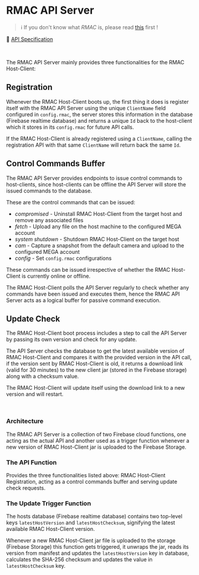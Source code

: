 # RMAC API Server

> :information_source: If you don't know what *RMAC* is, please read [this](https://github.com/saurabh-prosoft/rmac#readme) first !

:page_facing_up: [API Specification](https://github.com/saurabh-prosoft/rmac/blob/main/api-server/functions/scripts/swagger.yml)

<br />

The RMAC API Server mainly provides three functionalities for the RMAC Host-Client:

## Registration

Whenever the RMAC Host-Client boots up, the first thing it does is register itself with the RMAC API Server using the unique `ClientName` field configured in `config.rmac`, the server stores this information in the database (Firebase realtime database) and returns a unique `Id` back to the host-client which it stores in its `config.rmac` for future API calls.

If the RMAC Host-Client is already registered using a `ClientName`, calling the registration API with that same `ClientName` will return back the same `Id`.

## Control Commands Buffer

The RMAC API Server provides endpoints to issue control commands to host-clients, since host-clients can be offline the API Server will store the issued commands to the database.

These are the control commands that can be issued:

- _compromised_ - Uninstall RMAC Host-Client from the target host and remove any associated files
- _fetch_ - Upload any file on the host machine to the configured MEGA account
- _system shutdown_ - Shutdown RMAC Host-Client on the target host
- _cam_ - Capture a snapshot from the default camera and upload to the configured MEGA account
- _config_ - Set `config.rmac` configurations

These commands can be issued irrespective of whether the RMAC Host-Client is currently online or offline.

The RMAC Host-Client polls the API Server regularly to check whether any commands have been issued and executes them, hence the RMAC API Server acts as a logical buffer for passive command execution.

## Update Check

The RMAC Host-Client boot process includes a step to call the API Server by passing its own version and check for any update.

The API Server checks the database to get the latest available version of RMAC Host-Client and compares it with the provided version in the API call, if the version sent by RMAC Host-Client is old, it returns a download link (valid for 30 minutes) to the new client jar (stored in the Firebase storage) along with a checksum value.

The RMAC Host-Client will update itself using the download link to a new version and will restart.

<br/>

### Architecture

The RMAC API Server is a collection of two Firebase cloud functions, one acting as the actual API and another used as a trigger function whenever a new version of RMAC Host-Client jar is uploaded to the Firebase Storage.

### The API Function

Provides the three functionalities listed above: RMAC Host-Client Registration, acting as a control commands buffer and serving update check requests.

### The Update Trigger Function

The hosts database (Firebase realtime database) contains two top-level keys `latestHostVersion` and `latestHostChecksum`, signifying the latest available RMAC Host-Client version.

Whenever a new RMAC Host-Client jar file is uploaded to the storage (Firebase Storage) this function gets triggered, it unwraps the jar, reads its version from manifest and updates the `latestHostVersion` key in database, calculates the SHA-256 checksum and updates the value in `latestHostChecksum` key.

